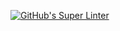 [![GitHub's Super Linter](https://github.com/ICS20-Edward-McNamara/Unit1-06-HTML-Favicon/workflows/GitHub's%20Super%20Linter/badge.svg)](https://github.com/ICS20-Edward-McNamara/Unit1-06-HTML-Favicon/actions)